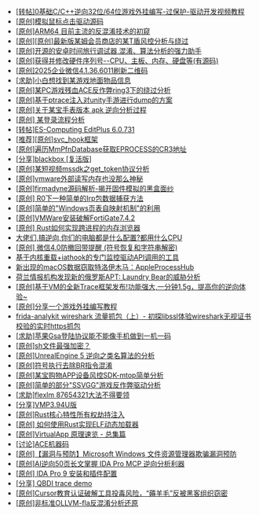 + [[转帖]0基础C/C++逆向32位/64位游戏外挂编写-过保护-驱动开发视频教程](https://bbs.kanxue.com/thread-286955.htm)
+ [[原创]模拟鼠标点击驱动源码](https://bbs.kanxue.com/thread-286960.htm)
+ [[原创]ARM64 目前主流的反混淆技术的初窥](https://bbs.kanxue.com/thread-285567.htm)
+ [[原创][原创]最新版某姆会员商店的某T盾风控分析与绕过](https://bbs.kanxue.com/thread-286243.htm)
+ [[原创]开源的安卓时间旅行调试器,混淆、算法分析的强力助手](https://bbs.kanxue.com/thread-286457.htm)
+ [[原创]获得并修改硬件序列号--CPU、主板、内存、硬盘等(有源码)](https://bbs.kanxue.com/thread-282756.htm)
+ [[原创]2025企业微信4.1.36.6011刷新二维码](https://bbs.kanxue.com/thread-286472.htm)
+ [[求助]小白想找到某游戏地面物品信息](https://bbs.kanxue.com/thread-286974.htm)
+ [[原创]某PC游戏残血ACE反作弊ring3下的绕过分析](https://bbs.kanxue.com/thread-284667.htm)
+ [[原创]基于ptrace注入对unity手游进行dump的方案](https://bbs.kanxue.com/thread-286222.htm)
+ [[原创]关于某宝手表版本 apk 逆向分析过程](https://bbs.kanxue.com/thread-287025.htm)
+ [[原创] 某登录流程分析](https://bbs.kanxue.com/thread-286592.htm)
+ [[转帖]ES-Computing EditPlus 6.0.731](https://bbs.kanxue.com/thread-287029.htm)
+ [[推荐][原创]svc_hook框架](https://bbs.kanxue.com/thread-284713.htm)
+ [[原创]遍历MmPfnDatabase获取EPROCESS的CR3地址](https://bbs.kanxue.com/thread-286598.htm)
+ [[分享]blackbox [复活版]](https://bbs.kanxue.com/thread-286308.htm)
+ [[原创]某短视频mssdk之get_token协议分析](https://bbs.kanxue.com/thread-287008.htm)
+ [[原创]vmware外部读写内存也没那么神秘](https://bbs.kanxue.com/thread-284956.htm)
+ [[原创]firmadyne源码解析-揭开固件模拟的黑盒面纱](https://bbs.kanxue.com/thread-286135.htm)
+ [[原创] R0下一种简单的Irp包数据捕获方法](https://bbs.kanxue.com/thread-285317.htm)
+ [[原创]简单的"Windows页表自映射机制"的利用](https://bbs.kanxue.com/thread-285332.htm)
+ [[原创]VMWare安装破解FortiGate7.4.2](https://bbs.kanxue.com/thread-284794.htm)
+ [[原创] Rust如何实现跨进程的内存浏览器](https://bbs.kanxue.com/thread-286865.htm)
+ [大佬们,搞逆向,你们的电脑都是什么配置?都用什么CPU](https://bbs.kanxue.com/thread-287027.htm)
+ [[原创] 微信4.0防撤回带提醒 (符号恢复和字符串解密)](https://bbs.kanxue.com/thread-286611.htm)
+ [基于内核重载+iathook的专门监控驱动API调用的工具](https://bbs.kanxue.com/thread-280452.htm)
+ [新出现的macOS数据窃取特洛伊木马：AppleProcessHub](https://bbs.kanxue.com/thread-287033.htm)
+ [荷兰情报机构发现新的俄罗斯APT: Laundry Bear的威胁分析](https://bbs.kanxue.com/thread-287032.htm)
+ [[原创]基于VM的全新Trace框架发布!功能强大,一分钟1.5g，提高你的逆向体验~](https://bbs.kanxue.com/thread-285471.htm)
+ [[原创]分享一个游戏外挂编写教程](https://bbs.kanxue.com/thread-286912.htm)
+ [frida-analykit   wireshark 流量抓包（上）- 初探libssl体验wireshark无视证书校验的实时https抓包](https://bbs.kanxue.com/thread-286510.htm)
+ [[求助]苹果Gsa登陆协议能不能像手机做到一机一码](https://bbs.kanxue.com/thread-287035.htm)
+ [[原创]sh文件最强加密？](https://bbs.kanxue.com/thread-286144.htm)
+ [[原创]UnrealEngine 5 逆向之类名算法的分析](https://bbs.kanxue.com/thread-278266.htm)
+ [[原创]符号执行去除BR指令混淆](https://bbs.kanxue.com/thread-280737.htm)
+ [[原创]某宝购物APP设备风控SDK-mtop简单分析](https://bbs.kanxue.com/thread-284241.htm)
+ [[原创]简单的部分"SSVGG"游戏反作弊驱动分析](https://bbs.kanxue.com/thread-286409.htm)
+ [[求助]flexlm 87654321大法不得要领](https://bbs.kanxue.com/thread-286898.htm)
+ [[分享]VMP3.94U版](https://bbs.kanxue.com/thread-287018.htm)
+ [[原创]Rust核心特性所有权劫持注入](https://bbs.kanxue.com/thread-286495.htm)
+ [[原创] 如何使用Rust实现ELF动态加载器](https://bbs.kanxue.com/thread-286875.htm)
+ [[原创]VirtualApp 原理速览 - 总集篇](https://bbs.kanxue.com/thread-286728.htm)
+ [[讨论]ACE机器码](https://bbs.kanxue.com/thread-287017.htm)
+ [[原创]【漏洞与预防】Microsoft Windows 文件资源管理器欺骗漏洞预防](https://bbs.kanxue.com/thread-287037.htm)
+ [[原创]AI逆向50页长文掌握 IDA Pro MCP 逆向分析利器](https://bbs.kanxue.com/thread-286813.htm)
+ [[原创] IDA Pro 9 安装和插件配置](https://bbs.kanxue.com/thread-285604.htm)
+ [[分享] QBDI trace demo](https://bbs.kanxue.com/thread-285857.htm)
+ [[原创]Cursor教育认证破解工具投毒风险，“薅羊毛”反被黑客组织窃密](https://bbs.kanxue.com/thread-287038.htm)
+ [[原创]非标准OLLVM-fla反混淆分析还原](https://bbs.kanxue.com/thread-286549.htm)
